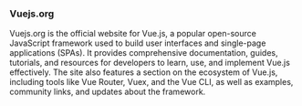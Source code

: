 ### Vuejs.org

Vuejs.org is the official website for Vue.js, a popular open-source JavaScript framework used to build user interfaces and single-page applications (SPAs). It provides comprehensive documentation, guides, tutorials, and resources for developers to learn, use, and implement Vue.js effectively. The site also features a section on the ecosystem of Vue.js, including tools like Vue Router, Vuex, and the Vue CLI, as well as examples, community links, and updates about the framework.

